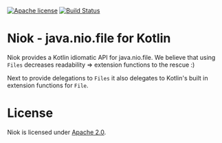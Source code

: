 [![Apache license](https://img.shields.io/badge/license-Apache%202.0-brightgreen.svg)](http://opensource.org/licenses/Apache2.0)
[![Build Status](https://travis-ci.org/robstoll/niok.svg?branch=master)](https://travis-ci.org/robstoll/niok/branches)

# Niok - java.nio.file for Kotlin

Niok provides a Kotlin idiomatic API for java.nio.file.
We believe that using `Files` decreases readability => extension functions to the rescue :)

Next to provide delegations to `Files` it also delegates to Kotlin's built in extension functions for `File`. 

# License
Niok is licensed under [Apache 2.0](http://opensource.org/licenses/Apache2.0).
